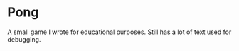 Pong
====

A small game I wrote for educational purposes. Still has a lot of text used for debugging.
